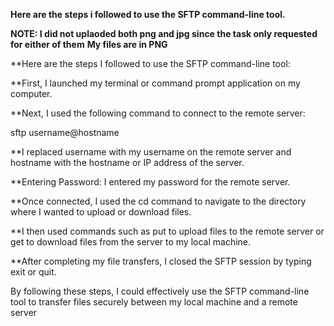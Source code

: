 **Here are the steps i followed to use the SFTP command-line tool.**

**NOTE: I did not uplaoded both png and jpg since the task only requested for either of them**
**My files are in PNG**

**Here are the steps I followed to use the SFTP command-line tool:

**First, I launched my terminal or command prompt application on my computer.

**Next, I used the following command to connect to the remote server:

sftp username@hostname

**I replaced username with my username on the remote server and hostname with the hostname or IP address of the server.

**Entering Password: I entered my password for the remote server.

**Once connected, I used the cd command to navigate to the directory where I wanted to upload or download files.

**I then used commands such as put to upload files to the remote server or get to download files from the server to my local machine.

**After completing my file transfers, I closed the SFTP session by typing exit or quit.

By following these steps, I could effectively use the SFTP command-line tool to transfer files securely between my local machine and a remote server
